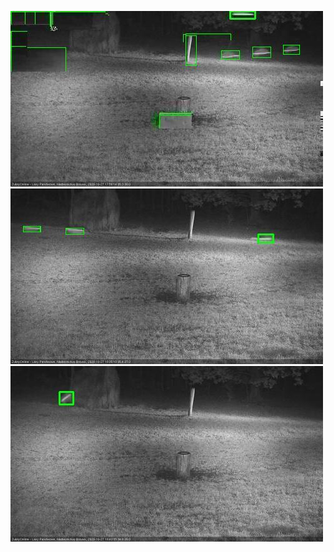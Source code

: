 ![20201027-175705-180710](in2/20201027/20201027-175705-180710_0_.jpg)
![20201027-182735-183740](in2/20201027/20201027-182735-183740_0_.jpg)
![20201027-183746-184750](in2/20201027/20201027-183746-184750_0_.jpg)
